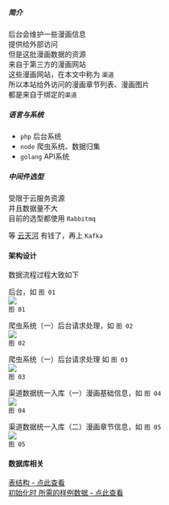
##### 简介

后台会维护一些漫画信息  
提供给外部访问  
但是这批漫画数据的资源  
来自于第三方的漫画网站  
这些漫画网站，在本文中称为 `渠道`  
所以本站给外访问的漫画章节列表、漫画图片  
都是来自于绑定的`渠道`  


##### 语言与系统

 - `php` 后台系统
 - `node` 爬虫系统、数据归集
 - `golang` API系统
 
##### 中间件选型

受限于云服务资源  
并且数据量不大  
目前的选型都使用 `Rabbitmq`  

等 [云天河](http://www.hlzblog.top/) 有钱了，再上 `Kafka`  

#### 架构设计

数据流程过程大致如下

后台，如 `图 01`  
![](./framework_v3-backend.svg)  
`图 01`  

爬虫系统（一）后台请求处理，如 `图 02`  
![](./framework_v3-spider_1.svg)  
`图 02`  

爬虫系统（一）后台请求处理 如 `图 03`  
![](./framework_v3-spider_2.svg)  
`图 03`  

渠道数据统一入库（一）漫画基础信息，如 `图 04`  
![](./framework_v3-data_uniform_1.svg)  
`图 04`  

渠道数据统一入库（二）漫画章节信息，如 `图 05`  
![](./framework_v3-data_uniform_2.svg)  
`图 05`  

#### 数据库相关

  
[表结构 - 点此查看](../../sql/curl_avatar.sql)  
[初始化时 所需的样例数据 - 点此查看](../../sql/sample.sql)  